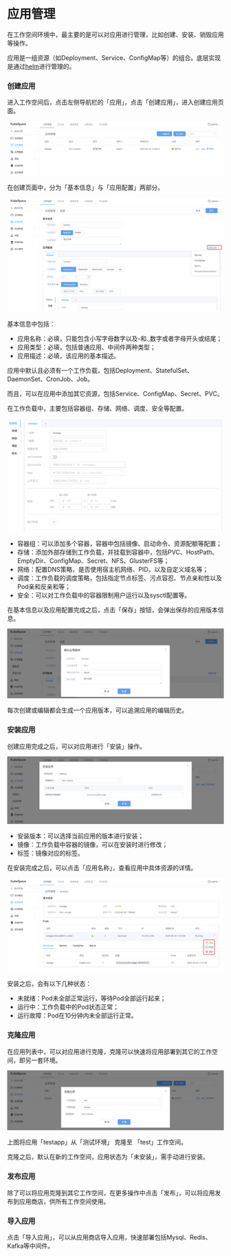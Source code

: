 # 应用管理

在工作空间环境中，最主要的是可以对应用进行管理，比如创建、安装、销毁应用等操作。

应用是一组资源（如Deployment、Service、ConfigMap等）的组合。底层实现是通过[helm](https://helm.sh)进行管理的。

### 创建应用

进入工作空间后，点击左侧导航栏的「应用」，点击「创建应用」，进入创建应用页面。

![image-20220503154032264](images/app_list.png)

在创建页面中，分为「基本信息」与「应用配置」两部分。

![image-20220503164038685](images/app_create_overview.png)

基本信息中包括：

- 应用名称：必填，只能包含小写字母数字以及-和.,数字或者字母开头或结尾；
- 应用类型：必填，包括普通应用、中间件两种类型；
- 应用描述：必填，该应用的基本描述。

应用中默认且必须有一个工作负载，包括Deployment、StatefulSet、DaemonSet、CronJob、Job。

而且，可以在应用中添加其它资源，包括Service、ConfigMap、Secret、PVC。

在工作负载中，主要包括容器组、存储、网络、调度、安全等配置。

![image-20220503164734819](images/app_create_pod.png)

- 容器组：可以添加多个容器，容器中包括镜像、启动命令、资源配额等配置；
- 存储：添加外部存储到工作负载，并挂载到容器中，包括PVC、HostPath、EmptyDir、ConfigMap、Secret、NFS、GlusterFS等；
- 网络：配置DNS策略，是否使用宿主机网络、PID，以及自定义域名等；
- 调度：工作负载的调度策略，包括指定节点标签、污点容忍、节点亲和性以及Pod亲和反亲和等；
- 安全：可以对工作负载中的容器限制用户运行以及sysctl配置等。

在基本信息以及应用配置完成之后，点击「保存」按钮，会弹出保存的应用版本信息。

![image-20220503165705773](images/app_create_version.png)

每次创建或编辑都会生成一个应用版本，可以追溯应用的编辑历史。

### 安装应用

创建应用完成之后，可以对应用进行「安装」操作。

![image-20220503170000878](images/app_install.png)

- 安装版本：可以选择当前应用的版本进行安装；
- 镜像：工作负载中容器的镜像，可以在安装时进行修改；
- 标签：镜像对应的标签。

在安装完成之后，可以点击「应用名称」，查看应用中具体资源的详情。

![image-20220503170327128](images/app_detail.png)

安装之后，会有以下几种状态：

- 未就绪：Pod未全部正常运行，等待Pod全部运行起来；
- 运行中：工作负载中的Pod状态正常；
- 运行故障：Pod在10分钟内未全部运行正常。

### 克隆应用

在应用列表中，可以对应用进行克隆，克隆可以快速将应用部署到其它的工作空间，即另一套环境。

![image-20220503170609280](images/app_clone.png)

上图将应用「testapp」从「测试环境」 克隆至 「test」工作空间。

克隆之后，默认在新的工作空间，应用状态为「未安装」，需手动进行安装。

### 发布应用

除了可以将应用克隆到其它工作空间，在更多操作中点击「发布」，可以将应用发布到应用商店，供所有工作空间使用。

### 导入应用

点击「导入应用」，可以从应用商店导入应用，快速部署包括Mysql、Redis、Kafka等中间件。